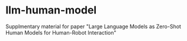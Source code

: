 # llm-human-model
Supplmentary material for paper "Large Language Models as Zero-Shot Human Models for Human-Robot Interaction"
